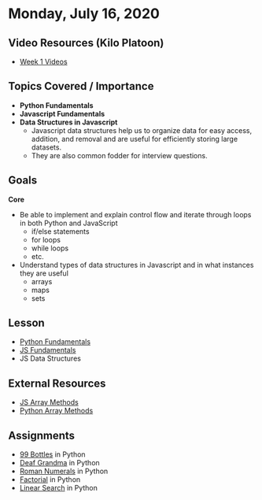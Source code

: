 Monday, July 16, 2020
====================
## Video Resources (Kilo Platoon)
- [Week 1 Videos](https://www.youtube.com/playlist?list=PLu0CiQ7bzwESYJl7C3MPTh64EZP0Od-vW)

## Topics Covered / Importance
- **Python Fundamentals**
- **Javascript Fundamentals**
- **Data Structures in Javascript**
  - Javascript data structures help us to organize data for easy access, addition, and removal and are useful for efficiently storing large datasets.
  - They are also common fodder for interview questions.
​
## Goals
**Core**
- Be able to implement and explain control flow and iterate through loops in both Python and JavaScript
  - if/else statements 
  - for loops
  - while loops 
  - etc.
- Understand types of data structures in Javascript and in what instances they are useful
  - arrays
  - maps 
  - sets
​
## Lesson
- [Python Fundamentals](https://github.com/limaplatoon/curriculum/blob/master/week-01/lecture-materials/python_fundamentals.md)
- [JS Fundamentals](https://github.com/limaplatoon/curriculum/blob/master/week-01/lecture-materials/javascript_control_flow.pdf) 
- JS Data Structures

## External Resources
- [JS Array Methods](https://developer.mozilla.org/en-US/docs/Web/JavaScript/Reference/Global_Objects/Array)
- [Python Array Methods](https://www.programiz.com/python-programming/methods/list)
​
## Assignments
- [99 Bottles](https://github.com/limaplatoon/99-Bottles) in Python
- [Deaf Grandma](https://github.com/limaplatoon/deaf-grandma) in Python
- [Roman Numerals](https://github.com/limaplatoon/roman-numerals) in Python
- [Factorial](https://github.com/limaplatoon/factorial) in Python
- [Linear Search](https://github.com/limaplatoon/linear-search) in Python
